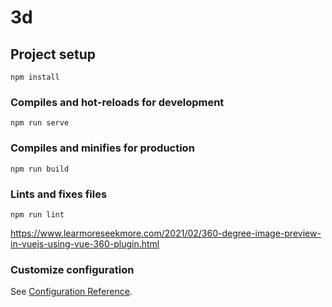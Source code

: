 # 3d

## Project setup
```
npm install
```

### Compiles and hot-reloads for development
```
npm run serve
```

### Compiles and minifies for production
```
npm run build
```

### Lints and fixes files
```
npm run lint
```
https://www.learmoreseekmore.com/2021/02/360-degree-image-preview-in-vuejs-using-vue-360-plugin.html

### Customize configuration
See [Configuration Reference](https://cli.vuejs.org/config/).
